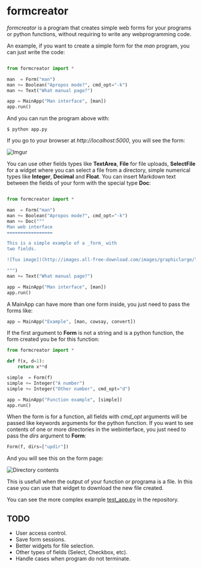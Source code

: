 formcreator
===========

_formcreator_ is a program that creates simple web forms for
your programs or python functions, without requiring to write
any webprogramming code.

An example, if you want to create a simple form for
the _man_ program, you can just write the code:

```python

from formcreator import *

man  = Form("man")
man += Boolean("Apropos mode?", cmd_opt="-k")
man += Text("What manual page?")

app = MainApp("Man interface", [man])
app.run()
```

And you can run the program above with:

```
$ python app.py
```

If you go to your browser at _http://localhost:5000_, you will
see the form:

![Imgur](http://i.imgur.com/CT6lZQp.png)

You can use other fields types like __TextArea__, __File__ for file uploads, 
__SelectFile__ for a widget where you can select a file from a directory,
simple numerical types like __Integer__, __Decimal__ and __Float__. You can
insert Markdown text between the fields of your form with the special type __Doc__:

```python

from formcreator import *

man  = Form("man")
man += Boolean("Apropos mode?", cmd_opt="-k")
man += Doc("""
Man web interface
=================

This is a simple example of a _form_ with
two fields. 

![Tux image])(http://images.all-free-download.com/images/graphiclarge/linux_tux_1_107532.jpg)

""")
man += Text("What manual page?")

app = MainApp("Man interface", [man])
app.run()
```

A MainApp can have more than one form inside, you just need to pass the
forms like:

```python
app = MainApp("Example", [man, cowsay, convert])
```

If the first argument to __Form__ is not a string and is a python function,
the form created you be for this function:

```python
from formcreator import *

def f(x, d=1):
	return x**d

simple  = Form(f)
simple += Integer("A number")
simple += Integer("Other number", cmd_opt="d")

app = MainApp("Function example", [simple])
app.run()
```

When the form is for a function, all fields with _cmd_opt_ arguments will be passed
like keywords arguments for the python function.
If you want to see contents of one or more directories in the webinterface, 
you just need to pass the _dirs_ argument to __Form__:

```python
Form(f, dirs=["updir"])
```

And you will see this on the form page:

![Directory contents](http://i.imgur.com/KkPrU6d.png)

This is usefull when the output of your function or programa is a file. In this case
you can use that widget to download the new file created.

You can see the more complex example [test_app.py](https://github.com/aivuk/formcreator/blob/master/test_app.py) in the repository.

TODO
-----

* User access control.
* Save form sessions.
* Better widgets for file selection.
* Other types of fields (Select, Checkbox, etc).
* Handle cases when program do not terminate. 
